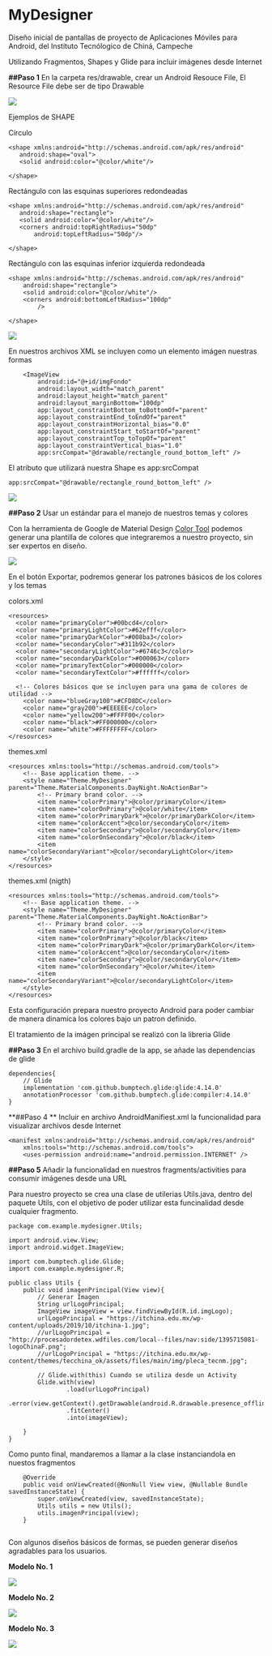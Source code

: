 # MyDesigner

Diseño inicial de pantallas de proyecto de Aplicaciones Móviles para Android, del Instituto Tecnólogico de Chiná, Campeche

Utilizando Fragmentos, Shapes y Glide para incluir imágenes desde Internet 

**##Paso 1**
En la carpeta res/drawable, crear un Android Resouce File, El Resource File debe ser de tipo Drawable

![](https://github.com/caamaledgar/documentationProjects/blob/main/MyDesigner/myshape.png)


Ejemplos de SHAPE

Círculo
 ````
<shape xmlns:android="http://schemas.android.com/apk/res/android"
    android:shape="oval">
    <solid android:color="@color/white"/>

</shape>
 ````

Rectángulo con las esquinas superiores redondeadas
 ````
<shape xmlns:android="http://schemas.android.com/apk/res/android"
    android:shape="rectangle">
    <solid android:color="@color/white"/>
    <corners android:topRightRadius="50dp"
        android:topLeftRadius="50dp"/>

</shape>
````

Rectángulo con las esquinas inferior izquierda redondeada
````
<shape xmlns:android="http://schemas.android.com/apk/res/android"
    android:shape="rectangle">
    <solid android:color="@color/white"/>
    <corners android:bottomLeftRadius="100dp"
        />

</shape>
````

![](https://github.com/caamaledgar/documentationProjects/blob/main/MyDesigner/rectangle_round.png)

En nuestros archivos XML se incluyen como un elemento imágen nuestras formas

````
    <ImageView
        android:id="@+id/imgFondo"
        android:layout_width="match_parent"
        android:layout_height="match_parent"
        android:layout_marginBottom="100dp"
        app:layout_constraintBottom_toBottomOf="parent"
        app:layout_constraintEnd_toEndOf="parent"
        app:layout_constraintHorizontal_bias="0.0"
        app:layout_constraintStart_toStartOf="parent"
        app:layout_constraintTop_toTopOf="parent"
        app:layout_constraintVertical_bias="1.0"
        app:srcCompat="@drawable/rectangle_round_bottom_left" />
````

El atributo que utilizará nuestra Shape es app:srcCompat

````
app:srcCompat="@drawable/rectangle_round_bottom_left" />
````

![](https://github.com/caamaledgar/documentationProjects/blob/main/MyDesigner/disennoXML.png)



**##Paso 2**
Usar un estándar para el manejo de nuestros temas y colores

Con la herramienta de Google de Material Design [Color Tool](https://material.io/resources/color) podemos generar una plantilla de colores que integraremos a nuestro proyecto, sin ser expertos en diseño.

![](https://github.com/caamaledgar/documentationProjects/blob/main/MyDesigner/colorToolMaterialDesign.png)

En el botón Exportar, podremos generar los patrones básicos de los colores y los temas


colors.xml
````
<resources>
  <color name="primaryColor">#00bcd4</color>
  <color name="primaryLightColor">#62efff</color>
  <color name="primaryDarkColor">#008ba3</color>
  <color name="secondaryColor">#311b92</color>
  <color name="secondaryLightColor">#6746c3</color>
  <color name="secondaryDarkColor">#000063</color>
  <color name="primaryTextColor">#000000</color>
  <color name="secondaryTextColor">#ffffff</color>
  
  <!-- Colores básicos que se incluyen para una gama de colores de utilidad -->
    <color name="blueGray100">#CFD8DC</color>
    <color name="gray200">#EEEEEE</color>
    <color name="yellow200">#FFFF00</color>
    <color name="black">#FF000000</color>
    <color name="white">#FFFFFFFF</color>  
</resources>
````


themes.xml

````
<resources xmlns:tools="http://schemas.android.com/tools">
    <!-- Base application theme. -->
    <style name="Theme.MyDesigner" parent="Theme.MaterialComponents.DayNight.NoActionBar">
        <!-- Primary brand color. -->
        <item name="colorPrimary">@color/primaryColor</item>
        <item name="colorOnPrimary">@color/white</item>
        <item name="colorPrimaryDark">@color/primaryDarkColor</item>
        <item name="colorAccent">@color/secondaryColor</item>
        <item name="colorSecondary">@color/secondaryColor</item>
        <item name="colorOnSecondary">@color/black</item>
        <item name="colorSecondaryVariant">@color/secondaryLightColor</item>
    </style>
</resources>
````

themes.xml (nigth)
````
<resources xmlns:tools="http://schemas.android.com/tools">
    <!-- Base application theme. -->
    <style name="Theme.MyDesigner" parent="Theme.MaterialComponents.DayNight.NoActionBar">
        <!-- Primary brand color. -->
        <item name="colorPrimary">@color/primaryColor</item>
        <item name="colorOnPrimary">@color/black</item>
        <item name="colorPrimaryDark">@color/primaryDarkColor</item>
        <item name="colorAccent">@color/secondaryColor</item>
        <item name="colorSecondary">@color/secondaryColor</item>
        <item name="colorOnSecondary">@color/white</item>
        <item name="colorSecondaryVariant">@color/secondaryLightColor</item>
    </style>
</resources>
````

Esta configuración prepara nuestro proyecto Android para poder cambiar de manera dinamica los colores bajo un patron definido.




El tratamiento de la imágen principal se realizó con la libreria Glide

**##Paso 3**
En el archivo build.gradle de la app, se añade las dependencias de glide
    
````
dependencies{
    // Glide
    implementation 'com.github.bumptech.glide:glide:4.14.0'
    annotationProcessor 'com.github.bumptech.glide:compiler:4.14.0'
}
````

**##Paso 4 **
Incluir en archivo AndroidManifiest.xml la funcionalidad para visualizar archivos desde Internet

````
<manifest xmlns:android="http://schemas.android.com/apk/res/android"
    xmlns:tools="http://schemas.android.com/tools">
    <uses-permission android:name="android.permission.INTERNET" />
````



**##Paso 5**
Añadir la funcionalidad en nuestros fragments/activities para consumir imágenes desde una URL

Para nuestro proyecto se crea una clase de utilerias Utils.java, dentro del paquete Utils, con el objetivo de poder utilizar esta funcinalidad desde cualquier fragmento.


````
package com.example.mydesigner.Utils;

import android.view.View;
import android.widget.ImageView;

import com.bumptech.glide.Glide;
import com.example.mydesigner.R;

public class Utils {
    public void imagenPrincipal(View view){
        // Generar Imagen
        String urlLogoPrincipal;
        ImageView imageView = view.findViewById(R.id.imgLogo);
        urlLogoPrincipal = "https://itchina.edu.mx/wp-content/uploads/2019/10/itchina-1.jpg";
        //urlLogoPrincipal = "http://procesadordetex.wdfiles.com/local--files/nav:side/1395715081-logoChinaF.png";
        //urlLogoPrincipal = "https://itchina.edu.mx/wp-content/themes/tecchina_ok/assets/files/main/img/pleca_tecnm.jpg";

        // Glide.with(this) Cuando se utiliza desde un Activity
        Glide.with(view)
                .load(urlLogoPrincipal)
                .error(view.getContext().getDrawable(android.R.drawable.presence_offline))
                .fitCenter()
                .into(imageView);

    }
}
````

Como punto final,  mandaremos a llamar a la clase instanciandola en nuestos fragmentos

````
    @Override
    public void onViewCreated(@NonNull View view, @Nullable Bundle savedInstanceState) {
        super.onViewCreated(view, savedInstanceState);
        Utils utils = new Utils();
        utils.imagenPrincipal(view);
    }
    
````




Con algunos diseños básicos de formas, se  pueden generar diseños agradables para los usuarios.


**Modelo No. 1**

![](https://github.com/caamaledgar/documentationProjects/blob/main/MyDesigner/Inicio1.png)


**Modelo No. 2**

![](https://github.com/caamaledgar/documentationProjects/blob/main/MyDesigner/inicio2.png)


**Modelo No. 3**

![](https://github.com/caamaledgar/documentationProjects/blob/main/MyDesigner/inicio3.png)












